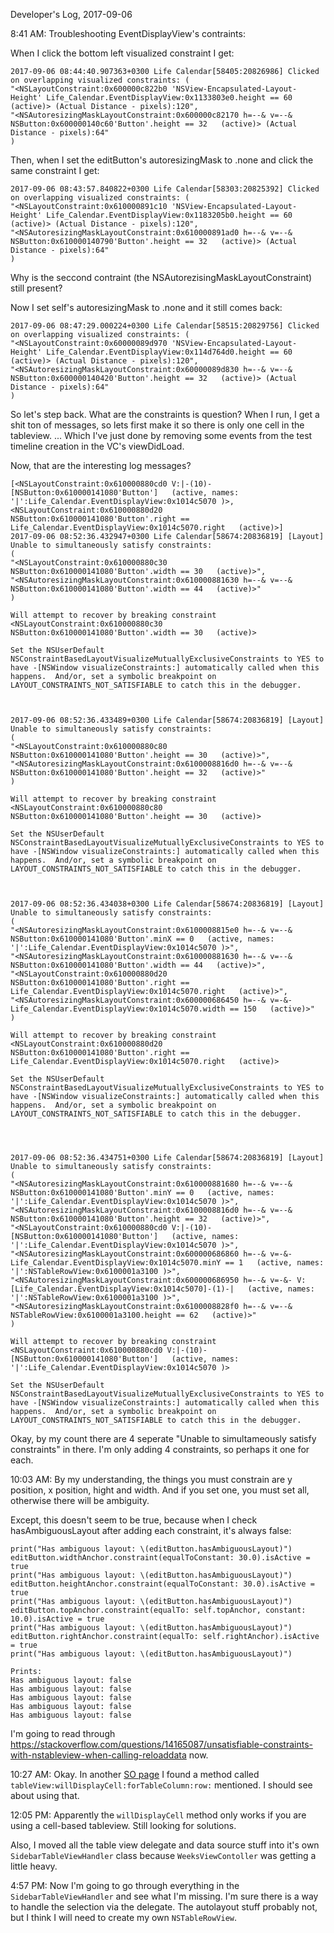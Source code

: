 Developer's Log, 2017-09-06

8:41 AM: Troubleshooting EventDisplayView's contraints:

When I click the bottom left visualized constraint I get:

```
2017-09-06 08:44:40.907363+0300 Life Calendar[58405:20826986] Clicked on overlapping visualized constraints: (
"<NSLayoutConstraint:0x600000c822b0 'NSView-Encapsulated-Layout-Height' Life_Calendar.EventDisplayView:0x1133803e0.height == 60   (active)> (Actual Distance - pixels):120",
"<NSAutoresizingMaskLayoutConstraint:0x600000c82170 h=--& v=--& NSButton:0x600000140c60'Button'.height == 32   (active)> (Actual Distance - pixels):64"
)
```

Then, when I set the editButton's autoresizingMask to .none and click the same constraint I get:

```
2017-09-06 08:43:57.840822+0300 Life Calendar[58303:20825392] Clicked on overlapping visualized constraints: (
"<NSLayoutConstraint:0x610000891c10 'NSView-Encapsulated-Layout-Height' Life_Calendar.EventDisplayView:0x1183205b0.height == 60   (active)> (Actual Distance - pixels):120",
"<NSAutoresizingMaskLayoutConstraint:0x610000891ad0 h=--& v=--& NSButton:0x610000140790'Button'.height == 32   (active)> (Actual Distance - pixels):64"
)
```

Why is the seccond contraint (the NSAutorezisingMaskLayoutConstraint) still present?

Now I set self's autoresizingMask to .none and it still comes back:

```
2017-09-06 08:47:29.000224+0300 Life Calendar[58515:20829756] Clicked on overlapping visualized constraints: (
"<NSLayoutConstraint:0x60000089d970 'NSView-Encapsulated-Layout-Height' Life_Calendar.EventDisplayView:0x114d764d0.height == 60   (active)> (Actual Distance - pixels):120",
"<NSAutoresizingMaskLayoutConstraint:0x60000089d830 h=--& v=--& NSButton:0x600000140420'Button'.height == 32   (active)> (Actual Distance - pixels):64"
)
```

So let's step back. What are the constraints is question? When I run, I get a shit ton of messages, so lets first make it so there is only one cell in the tableview. ... Which I've just done by removing some events from the test timeline creation in the VC's viewDidLoad.

Now, that are the interesting log messages?

```
[<NSLayoutConstraint:0x610000880cd0 V:|-(10)-[NSButton:0x610000141080'Button']   (active, names: '|':Life_Calendar.EventDisplayView:0x1014c5070 )>, <NSLayoutConstraint:0x610000880d20 NSButton:0x610000141080'Button'.right == Life_Calendar.EventDisplayView:0x1014c5070.right   (active)>]
2017-09-06 08:52:36.432947+0300 Life Calendar[58674:20836819] [Layout] Unable to simultaneously satisfy constraints:
(
"<NSLayoutConstraint:0x610000880c30 NSButton:0x610000141080'Button'.width == 30   (active)>",
"<NSAutoresizingMaskLayoutConstraint:0x610000881630 h=--& v=--& NSButton:0x610000141080'Button'.width == 44   (active)>"
)

Will attempt to recover by breaking constraint
<NSLayoutConstraint:0x610000880c30 NSButton:0x610000141080'Button'.width == 30   (active)>

Set the NSUserDefault NSConstraintBasedLayoutVisualizeMutuallyExclusiveConstraints to YES to have -[NSWindow visualizeConstraints:] automatically called when this happens.  And/or, set a symbolic breakpoint on LAYOUT_CONSTRAINTS_NOT_SATISFIABLE to catch this in the debugger.



2017-09-06 08:52:36.433489+0300 Life Calendar[58674:20836819] [Layout] Unable to simultaneously satisfy constraints:
(
"<NSLayoutConstraint:0x610000880c80 NSButton:0x610000141080'Button'.height == 30   (active)>",
"<NSAutoresizingMaskLayoutConstraint:0x6100008816d0 h=--& v=--& NSButton:0x610000141080'Button'.height == 32   (active)>"
)

Will attempt to recover by breaking constraint
<NSLayoutConstraint:0x610000880c80 NSButton:0x610000141080'Button'.height == 30   (active)>

Set the NSUserDefault NSConstraintBasedLayoutVisualizeMutuallyExclusiveConstraints to YES to have -[NSWindow visualizeConstraints:] automatically called when this happens.  And/or, set a symbolic breakpoint on LAYOUT_CONSTRAINTS_NOT_SATISFIABLE to catch this in the debugger.



2017-09-06 08:52:36.434038+0300 Life Calendar[58674:20836819] [Layout] Unable to simultaneously satisfy constraints:
(
"<NSAutoresizingMaskLayoutConstraint:0x6100008815e0 h=--& v=--& NSButton:0x610000141080'Button'.minX == 0   (active, names: '|':Life_Calendar.EventDisplayView:0x1014c5070 )>",
"<NSAutoresizingMaskLayoutConstraint:0x610000881630 h=--& v=--& NSButton:0x610000141080'Button'.width == 44   (active)>",
"<NSLayoutConstraint:0x610000880d20 NSButton:0x610000141080'Button'.right == Life_Calendar.EventDisplayView:0x1014c5070.right   (active)>",
"<NSAutoresizingMaskLayoutConstraint:0x600000686450 h=--& v=-&- Life_Calendar.EventDisplayView:0x1014c5070.width == 150   (active)>"
)

Will attempt to recover by breaking constraint
<NSLayoutConstraint:0x610000880d20 NSButton:0x610000141080'Button'.right == Life_Calendar.EventDisplayView:0x1014c5070.right   (active)>

Set the NSUserDefault NSConstraintBasedLayoutVisualizeMutuallyExclusiveConstraints to YES to have -[NSWindow visualizeConstraints:] automatically called when this happens.  And/or, set a symbolic breakpoint on LAYOUT_CONSTRAINTS_NOT_SATISFIABLE to catch this in the debugger.




2017-09-06 08:52:36.434751+0300 Life Calendar[58674:20836819] [Layout] Unable to simultaneously satisfy constraints:
(
"<NSAutoresizingMaskLayoutConstraint:0x610000881680 h=--& v=--& NSButton:0x610000141080'Button'.minY == 0   (active, names: '|':Life_Calendar.EventDisplayView:0x1014c5070 )>",
"<NSAutoresizingMaskLayoutConstraint:0x6100008816d0 h=--& v=--& NSButton:0x610000141080'Button'.height == 32   (active)>",
"<NSLayoutConstraint:0x610000880cd0 V:|-(10)-[NSButton:0x610000141080'Button']   (active, names: '|':Life_Calendar.EventDisplayView:0x1014c5070 )>",
"<NSAutoresizingMaskLayoutConstraint:0x600000686860 h=--& v=-&- Life_Calendar.EventDisplayView:0x1014c5070.minY == 1   (active, names: '|':NSTableRowView:0x6100001a3100 )>",
"<NSAutoresizingMaskLayoutConstraint:0x600000686950 h=--& v=-&- V:[Life_Calendar.EventDisplayView:0x1014c5070]-(1)-|   (active, names: '|':NSTableRowView:0x6100001a3100 )>",
"<NSAutoresizingMaskLayoutConstraint:0x6100008828f0 h=--& v=--& NSTableRowView:0x6100001a3100.height == 62   (active)>"
)

Will attempt to recover by breaking constraint
<NSLayoutConstraint:0x610000880cd0 V:|-(10)-[NSButton:0x610000141080'Button']   (active, names: '|':Life_Calendar.EventDisplayView:0x1014c5070 )>

Set the NSUserDefault NSConstraintBasedLayoutVisualizeMutuallyExclusiveConstraints to YES to have -[NSWindow visualizeConstraints:] automatically called when this happens.  And/or, set a symbolic breakpoint on LAYOUT_CONSTRAINTS_NOT_SATISFIABLE to catch this in the debugger.
```


Okay, by my count there are 4 seperate "Unable to simultameously satisfy constraints" in there. I'm only adding 4 constraints, so perhaps it one for each.

10:03 AM: By my understanding, the things you must constrain are y position, x position, hight and width. And if you set one, you must set all, otherwise there will be ambiguity.

Except, this doesn't seem to be true, because when I check hasAmbiguousLayout after adding each constraint, it's always false:

```
print("Has ambiguous layout: \(editButton.hasAmbiguousLayout)")
editButton.widthAnchor.constraint(equalToConstant: 30.0).isActive = true
print("Has ambiguous layout: \(editButton.hasAmbiguousLayout)")
editButton.heightAnchor.constraint(equalToConstant: 30.0).isActive = true
print("Has ambiguous layout: \(editButton.hasAmbiguousLayout)")
editButton.topAnchor.constraint(equalTo: self.topAnchor, constant: 10.0).isActive = true
print("Has ambiguous layout: \(editButton.hasAmbiguousLayout)")
editButton.rightAnchor.constraint(equalTo: self.rightAnchor).isActive = true
print("Has ambiguous layout: \(editButton.hasAmbiguousLayout)")

Prints:
Has ambiguous layout: false
Has ambiguous layout: false
Has ambiguous layout: false
Has ambiguous layout: false
Has ambiguous layout: false
```

I'm going to read through https://stackoverflow.com/questions/14165087/unsatisfiable-constraints-with-nstableview-when-calling-reloaddata now.

10:27 AM: Okay. In another [SO page](https://stackoverflow.com/questions/14300905/how-to-use-autolayout-with-view-based-nstableview-when-view-are-provided-by-an-n) I found a method called `tableView:willDisplayCell:forTableColumn:row:` mentioned. I should see about using that.

12:05 PM: Apparently the `willDisplayCell` method only works if you are using a cell-based tableview. Still looking for solutions.

Also, I moved all the table view delegate and data source stuff into it's own `SidebarTableViewHandler` class because  `WeeksViewContoller` was getting a little heavy.

4:57 PM: Now I'm going to go through everything in the `SidebarTableViewHandler` and see what I'm missing. I'm sure there is a way to handle the selection via the delegate. The autolayout stuff probably not, but I think I will need to create my own `NSTableRowView`.

